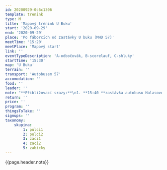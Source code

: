 ```yaml
---
id: 20200929-0c6c1306
template: trenink
type: M
title: 'Mapový trénink U Buku'
start: '2020-09-29'
end: '2020-09-29'
place: 'Po fáborcích od zastávky U buku (MHD 57)'
meetTime: '15:20'
meetPlace: 'Mapový start'
link: ''
eventTypeDescription: 'A-odbočovák, B-scorelauf, C-shluky'
startTime: '15:30'
map: 'U Buku'
terrain: ''
transport: 'Autobusem 57'
accomodation: ''
food: ''
leader: ''
note: "**Přibližovací srazy:**\n1. **15:40 **zastávka autobusu Halasovo náměstí (Alena Finstrlová - 605 440 445) (15:54\tautobus 57 - U buku\t16:08)\n2. **15:25 **zastávka autobusu Skácelova (Andrea Firešová - 728 362 804) (odjezd prvním spojem směr Královo Pole, nádraží, 15:41 - autobusem 43 - Klarisky - 16:05 - autobusem 57 - U buku 16:08, případně: \tSkácelova 15:37 autobus 84 - Halasovo náměstí\t15:49, 15:54 autobus 57 -\tU buku\t16:08)\n3. **16:10 **zastávka autobusu 57 U Buku\nKdo hodláte přibližovací sraz využít, dejte vždy nejpozději do pondělního večera vědět tomu, kdo přibližovací sraz zajišťuje! Umožní nám to případně nahradit dopravu MHD dopravou osobními auty."
return: ''
price: ''
program: ''
thingsToTake: ''
signups: ''
taxonomy:
    skupina:
        1: pulci1
        2: pulci2
        3: zaci1
        4: zaci2
        5: zabicky
---
```


{{page.header.note}}
